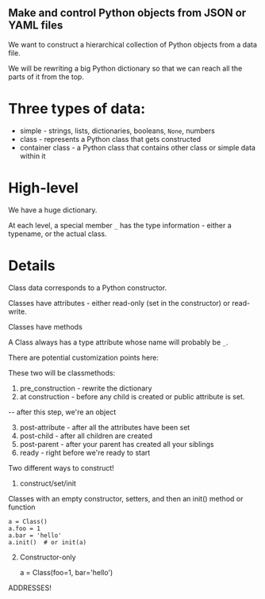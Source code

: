 ## Make and control Python objects from JSON or YAML files

We want to construct a hierarchical collection of Python objects from a data
file.

We will be rewriting a big Python dictionary so that we can reach all the parts
of it from the top.


# Three types of data:

* simple - strings, lists, dictionaries, booleans, `None`, numbers
* class - represents a Python class that gets constructed
* container class - a Python class that contains other class or simple data
  within it

# High-level

We have a huge dictionary.

At each level, a special member `_` has the type information - either a
typename, or the actual class.


# Details

Class data corresponds to a Python constructor.

Classes have attributes - either read-only (set in the constructor) or
read-write.

Classes have methods

A Class always has a type attribute whose name will probably be `_`.

There are potential customization points here:

These two will be classmethods:

1. pre_construction - rewrite the dictionary
2. at construction - before any child is created or public attribute is set.

-- after this step, we're an object

3. post-attribute - after all the attributes have been set
4. post-child - after all children are created
5. post-parent - after your parent has created all your siblings
6. ready - right before we're ready to start

Two different ways to construct!

1.  construct/set/init

Classes with an empty constructor, setters, and then an init() method or function

    a = Class()
    a.foo = 1
    a.bar = 'hello'
    a.init()  # or init(a)

2. Constructor-only

    a = Class(foo=1, bar='hello')

ADDRESSES!
